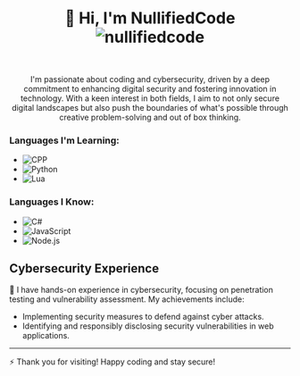 
<h1 align="center">👋 Hi, I'm NullifiedCode <br><img src="https://komarev.com/ghpvc/?username=nullifiedcode&label=Profile%20views&color=0e75b6&style=flat" alt="nullifiedcode" /></h1> <br>
<p align="center">I'm passionate about coding and cybersecurity, driven by a deep commitment to enhancing digital security and fostering innovation in technology. With a keen interest in both fields, I aim to not only secure digital landscapes but also push the boundaries of what's possible through creative problem-solving and out of box thinking.</p>

### Languages I'm Learning:
- ![CPP](https://img.shields.io/badge/-C%2B%2B-blue)
- ![Python](https://img.shields.io/badge/-Python-yellowgreen)
- ![Lua](https://img.shields.io/badge/-Lua-blueviolet)

### Languages I Know:
- ![C#](https://img.shields.io/badge/-C%23-purple)
- ![JavaScript](https://img.shields.io/badge/-JavaScript-yellow)
- ![Node.js](https://img.shields.io/badge/-Node.js-green)

## Cybersecurity Experience
💼 I have hands-on experience in cybersecurity, focusing on penetration testing and vulnerability assessment. My achievements include:

- Implementing security measures to defend against cyber attacks.
- Identifying and responsibly disclosing security vulnerabilities in web applications.
---

⚡️ Thank you for visiting! Happy coding and stay secure!
